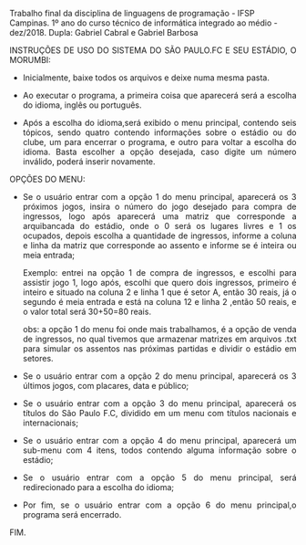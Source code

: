 Trabalho final da disciplina de linguagens de programação - IFSP Campinas.
1º ano do curso técnico de informática integrado ao médio - dez/2018.
Dupla: Gabriel Cabral e Gabriel Barbosa

<div style="text-align: justify">

INSTRUÇÕES DE USO DO SISTEMA DO SÃO PAULO.FC E SEU ESTÁDIO, O MORUMBI:

- Inicialmente, baixe todos os arquivos e deixe numa mesma pasta.

- Ao executar o programa, a primeira coisa que aparecerá será a escolha do idioma, inglês ou português.  

- Após a escolha do idioma,será exibido o menu principal, contendo seis tópicos, sendo quatro contendo informações sobre o estádio ou do clube, um para encerrar o programa, e outro para voltar a escolha do idioma. Basta escolher a opção desejada, caso digite um número inválido, poderá inserir novamente. 

  


OPÇÕES DO MENU: 

- Se o usuário entrar com a opção 1 do menu principal, aparecerá os 3 próximos jogos, insira o número do jogo desejado para compra de ingressos, logo após aparecerá uma matriz que corresponde a arquibancada do estádio, onde o 0 será os lugares livres e 1 os ocupados, depois escolha a quantidade de ingressos, informe a coluna e linha da matriz que corresponde ao assento e informe se é inteira ou meia entrada;

  Exemplo: entrei na opção 1 de compra de ingressos, e escolhi para assistir jogo 1, logo após, escolhi que quero dois ingressos, primeiro é inteiro e situado na coluna 2 e linha 1 que é setor A, então 30 reais, já o segundo é meia entrada e está na coluna 12 e linha 2 ,então 50 reais, e o valor total será 30+50=80 reais.

  obs: a opção 1 do menu foi onde mais trabalhamos, é a opção de venda de ingressos, no qual tivemos que armazenar matrizes em arquivos .txt para simular os assentos nas próximas partidas e dividir o estádio em setores.

- Se o usuário entrar com a opção 2 do menu principal, aparecerá os 3 últimos jogos, com placares, data e público;

- Se o usuário entrar com a opção 3 do menu principal, aparecerá os títulos do São Paulo F.C, dividido em um menu com títulos nacionais e internacionais;

- Se o usuário entrar com a opção 4 do menu principal, aparecerá um sub-menu com 4 itens, todos contendo alguma informação sobre o estádio;

- Se o usuário entrar com a opção 5 do menu principal, será redirecionado para a escolha do idioma;

- Por fim, se o usuário entrar com a opção 6 do menu principal,o programa será encerrado.

FIM.

</div>

